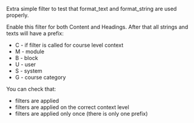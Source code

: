 Extra simple filter to test that format_text and format_string are used properly.

Enable this filter for both Content and Headings. After that all strings and texts
will have a prefix:
- C - if filter is called for course level context
- M - module
- B - block
- U - user
- S - system
- G - course category

You can check that:
- filters are applied
- filters are applied on the correct context level
- filters are applied only once (there is only one prefix)